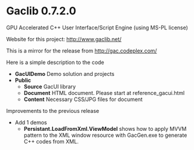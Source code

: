 # Gaclib 0.7.2.0


GPU Accelerated C++ User Interface/Script Engine (using MS-PL license)

Website for this project: http://www.gaclib.net/

This is a mirror for the release from http://gac.codeplex.com/

Here is a simple description to the code
* **GacUIDemo** Demo solution and projects
* **Public** 
    * **Source** GacUI library
    * **Document** HTML document. Please start at reference_gacui.html
    * **Content** Necessary CSS/JPG files for document

Improvements to the previous release
* Add 1 demos
    * **Persistant.LoadFromXml.ViewModel** shows how to apply MVVM pattern to the XML window resource with GacGen.exe to generate C++ codes from XML.